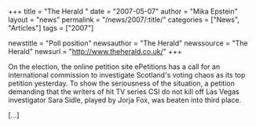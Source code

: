+++
title = "The Herald "
date = "2007-05-07"
author = "Mika Epstein"
layout = "news"
permalink = "/news/2007/:title/"
categories = ["News", "Articles"]
tags = ["2007"]

newstitle = "Poll position"
newsauthor = "The Herald"
newssource = "The Herald"
newsurl = "http://www.theherald.co.uk/"
+++

On the election, the online petition site ePetitions has a call for an international commission to investigate Scotland's voting chaos as its top petition yesterday. To show the seriousness of the situation, a petition demanding that the writers of hit TV series CSI do not kill off Las Vegas investigator Sara Sidle, played by Jorja Fox, was beaten into third place.

[...]